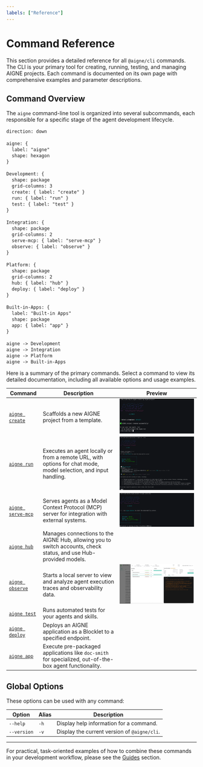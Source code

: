 ```yaml
---
labels: ["Reference"]
---
```


# Command Reference

This section provides a detailed reference for all `@aigne/cli` commands. The CLI is your primary tool for creating, running, testing, and managing AIGNE projects. Each command is documented on its own page with comprehensive examples and parameter descriptions.

## Command Overview

The `aigne` command-line tool is organized into several subcommands, each responsible for a specific stage of the agent development lifecycle.

```d2
direction: down

aigne: {
  label: "aigne"
  shape: hexagon
}

Development: {
  shape: package
  grid-columns: 3
  create: { label: "create" }
  run: { label: "run" }
  test: { label: "test" }
}

Integration: {
  shape: package
  grid-columns: 2
  serve-mcp: { label: "serve-mcp" }
  observe: { label: "observe" }
}

Platform: {
  shape: package
  grid-columns: 2
  hub: { label: "hub" }
  deploy: { label: "deploy" }
}

Built-in-Apps: {
  label: "Built-in Apps"
  shape: package
  app: { label: "app" }
}

aigne -> Development
aigne -> Integration
aigne -> Platform
aigne -> Built-in-Apps
```

Here is a summary of the primary commands. Select a command to view its detailed documentation, including all available options and usage examples.

| Command                                                   | Description                                                                                                   | Preview |
| --------------------------------------------------------- | ------------------------------------------------------------------------------------------------------------- | ------- |
| [`aigne create`](./command-reference-create.md)               | Scaffolds a new AIGNE project from a template.                                                                | ![Creating a project with the default template](../assets/create/create-project-using-default-template-success-message.png) |
| [`aigne run`](./command-reference-run.md)                     | Executes an agent locally or from a remote URL, with options for chat mode, model selection, and input handling. | ![Running a project in chat mode](../assets/run/run-default-template-project-in-chat-mode.png) |
| [`aigne serve-mcp`](./command-reference-serve-mcp.md)         | Serves agents as a Model Context Protocol (MCP) server for integration with external systems.                 | ![Running the MCP server](../assets/run-mcp-service.png) |
| [`aigne hub`](./command-reference-hub.md)                     | Manages connections to the AIGNE Hub, allowing you to switch accounts, check status, and use Hub-provided models. |         |
| [`aigne observe`](./command-reference-observe.md)             | Starts a local server to view and analyze agent execution traces and observability data.                      | ![Viewing call details in the observability UI](../assets/observe/observe-view-call-details.png) |
| [`aigne test`](./command-reference-test.md)                   | Runs automated tests for your agents and skills.                                                              |         |
| [`aigne deploy`](./command-reference-deploy.md)               | Deploys an AIGNE application as a Blocklet to a specified endpoint.                                           |         |
| [`aigne app`](./command-reference-built-in-apps.md)           | Execute pre-packaged applications like `doc-smith` for specialized, out-of-the-box agent functionality.       |         |

## Global Options

These options can be used with any command:

| Option      | Alias | Description                                  |
| ----------- | ----- | -------------------------------------------- |
| `--help`    | `-h`  | Display help information for a command.      |
| `--version` | `-v`  | Display the current version of `@aigne/cli`. |

---

For practical, task-oriented examples of how to combine these commands in your development workflow, please see the [Guides](./guides.md) section.